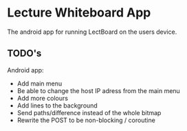 # Lecture Whiteboard App

The android app for running LectBoard on the users device.

## TODO's

Android app:

* Add main menu
* Be able to change the host IP adress from the main menu
* Add more colours
* Add lines to the background
* Send paths/difference instead of the whole bitmap
* Rewrite the POST to be non-blocking / coroutine
